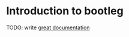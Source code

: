# Introduction to bootleg

TODO: write [great documentation](http://jacobian.org/writing/what-to-write/)
